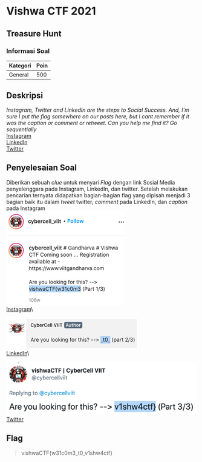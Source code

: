 # Vishwa CTF 2021
## Treasure Hunt
### Informasi Soal
| Kategori | Poin |
|----------|------|
| General | 500 |

## Deskripsi
*Instagram, Twitter and LinkedIn are the steps to Social Success. And, I'm sure I put the flag somewhere on our posts here, but I cant remember if it was the caption or comment or retweet. Can you help me find it? Go sequentially*\
[Instagram](https://www.instagram.com/cybercell_viit/)\
[LinkedIn](https://www.linkedin.com/company/cybercell-viit/)\
[Twitter](https://twitter.com/cybercellviit?lang=en)


## Penyelesaian Soal
Diberikan sebuah *clue* untuk menyari *Flag* dengan link Sosial Media penyelenggara pada Instagram, LinkedIn, dan twitter.
Setelah melakukan pencarian ternyata didapatkan bagian-bagian flag yang dipisah menjadi 3 bagian baik itu dalam *tweet* twitter, *comment* pada LinkedIn, dan *caption* pada Instagram\
![image](https://raw.githubusercontent.com/mhilmi999/writeUp-CTF/main/vishwaCTF/General/TreasureHunt/screenshot/part1.png)\
[Instagram](https://www.instagram.com/p/BuY2bhkhboO/?igshid=e16idlinida)\

![image](https://raw.githubusercontent.com/mhilmi999/writeUp-CTF/main/vishwaCTF/General/TreasureHunt/screenshot/part2.png)\
[LinkedIn](https://www.linkedin.com/company/cybercell-viit/posts/?feedView=all)\

![image](https://raw.githubusercontent.com/mhilmi999/writeUp-CTF/main/vishwaCTF/General/TreasureHunt/screenshot/part3.png)
[Twitter](https://twitter.com/cybercellviit/status/1370435371599761409)


## Flag

> vishwaCTF{w31c0m3_t0_v1shw4ctf}

